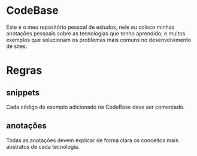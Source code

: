 # CodeBase

Este é o meu repositório pessoal de estudos, nele eu coloco
minhas anotações pessoais sobre as tecnologias que tenho
aprendido, e muitos exemplos que solucionam os problemas mais
comuns no desenvolvimento de sites. 

# Regras

## snippets
Cada código de exemplo adicionado na CodeBase deve ser comentado.

## anotações
Todas as anotações devem explicar de forma clara os conceitos
mais abstratos de cada tecnologia.

